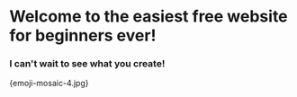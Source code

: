 # Welcome to the easiest free website for beginners ever!

### I can't wait to see what you create!

{emoji-mosaic-4.jpg}

